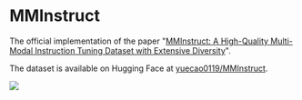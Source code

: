 # MMInstruct

The official implementation of the paper "[MMInstruct: A High-Quality Multi-Modal Instruction Tuning Dataset with Extensive Diversity](http://arxiv.org/abs/2407.15838)".

The dataset is available on Hugging Face at [yuecao0119/MMInstruct](https://huggingface.co/datasets/yuecao0119/MMInstruct).

<image src='figs/example_in_domain.png'></image>
